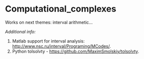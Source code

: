 # Computational_complexes
Works on next themes: interval arithmetic...


*Additional info:*
1. Matlab support for interval analysis: http://www.nsc.ru/interval/Programing/MCodes/.
2. Python tolsolvty - https://github.com/MaximSmolskiy/tolsolvty.
